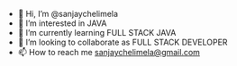 - 👋 Hi, I’m @sanjaychelimela
- 👀 I’m interested in JAVA
- 🌱 I’m currently learning FULL STACK JAVA
- 💞️ I’m looking to collaborate as FULL STACK DEVELOPER
- 📫 How to reach me sanjaychelimela@gmail.com

<!---
sanjaychelimela/sanjaychelimela is a ✨ special ✨ repository because its `README.md` (this file) appears on your GitHub profile.
You can click the Preview link to take a look at your changes.
--->
